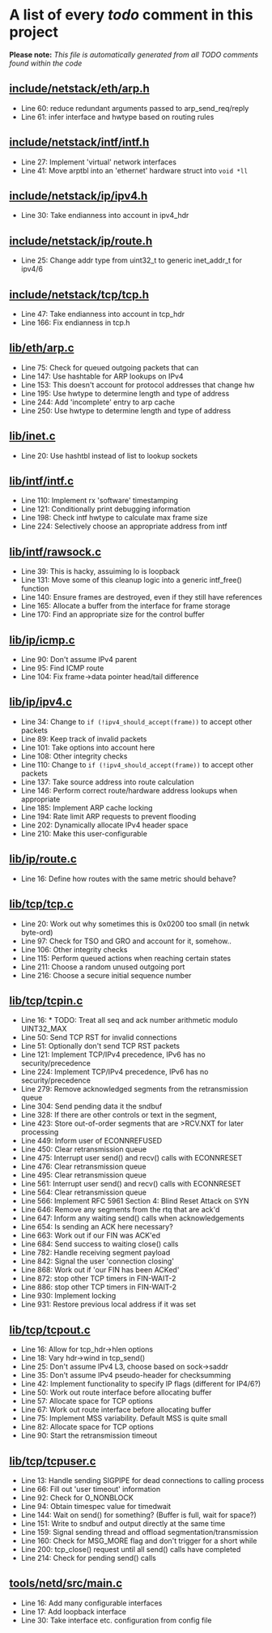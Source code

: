 # A list of every _todo_ comment in this project
**Please note:** _This file is automatically generated from all TODO comments found within the code_
## [include/netstack/eth/arp.h](include/netstack/eth/arp.h)
  - Line 60: reduce redundant arguments passed to arp_send_req/reply
  - Line 61: infer interface and hwtype based on routing rules

## [include/netstack/intf/intf.h](include/netstack/intf/intf.h)
  - Line 27: Implement 'virtual' network interfaces
  - Line 41: Move arptbl into an 'ethernet' hardware struct into `void *ll`

## [include/netstack/ip/ipv4.h](include/netstack/ip/ipv4.h)
  - Line 30: Take endianness into account in ipv4_hdr

## [include/netstack/ip/route.h](include/netstack/ip/route.h)
  - Line 25: Change addr type from uint32_t to generic inet_addr_t for ipv4/6

## [include/netstack/tcp/tcp.h](include/netstack/tcp/tcp.h)
  - Line 47: Take endianness into account in tcp_hdr
  - Line 166: Fix endianness in tcp.h

## [lib/eth/arp.c](lib/eth/arp.c)
  - Line 75: Check for queued outgoing packets that can
  - Line 147: Use hashtable for ARP lookups on IPv4
  - Line 153: This doesn't account for protocol addresses that change hw
  - Line 195: Use hwtype to determine length and type of address
  - Line 244: Add 'incomplete' entry to arp cache
  - Line 250: Use hwtype to determine length and type of address

## [lib/inet.c](lib/inet.c)
  - Line 20: Use hashtbl instead of list to lookup sockets

## [lib/intf/intf.c](lib/intf/intf.c)
  - Line 110: Implement rx 'software' timestamping
  - Line 121: Conditionally print debugging information
  - Line 198: Check intf hwtype to calculate max frame size
  - Line 224: Selectively choose an appropriate address from intf

## [lib/intf/rawsock.c](lib/intf/rawsock.c)
  - Line 39: This is hacky, assuiming lo is loopback
  - Line 131: Move some of this cleanup logic into a generic intf_free() function
  - Line 140: Ensure frames are destroyed, even if they still have references
  - Line 165: Allocate a buffer from the interface for frame storage
  - Line 170: Find an appropriate size for the control buffer

## [lib/ip/icmp.c](lib/ip/icmp.c)
  - Line 90: Don't assume IPv4 parent
  - Line 95: Find ICMP route
  - Line 104: Fix frame->data pointer head/tail difference

## [lib/ip/ipv4.c](lib/ip/ipv4.c)
  - Line 34: Change to `if (!ipv4_should_accept(frame))` to accept other packets
  - Line 89: Keep track of invalid packets
  - Line 101: Take options into account here
  - Line 108: Other integrity checks
  - Line 110: Change to `if (!ipv4_should_accept(frame))` to accept other packets
  - Line 137: Take source address into route calculation
  - Line 146: Perform correct route/hardware address lookups when appropriate
  - Line 185: Implement ARP cache locking
  - Line 194: Rate limit ARP requests to prevent flooding
  - Line 202: Dynamically allocate IPv4 header space
  - Line 210: Make this user-configurable

## [lib/ip/route.c](lib/ip/route.c)
  - Line 16: Define how routes with the same metric should behave?

## [lib/tcp/tcp.c](lib/tcp/tcp.c)
  - Line 20: Work out why sometimes this is 0x0200 too small (in netwk byte-ord)
  - Line 97: Check for TSO and GRO and account for it, somehow..
  - Line 106: Other integrity checks
  - Line 115: Perform queued actions when reaching certain states
  - Line 211: Choose a random unused outgoing port
  - Line 216: Choose a secure initial sequence number

## [lib/tcp/tcpin.c](lib/tcp/tcpin.c)
  - Line 16: * TODO: Treat all seq and ack number arithmetic modulo UINT32_MAX
  - Line 50: Send TCP RST for invalid connections
  - Line 51: Optionally don't send TCP RST packets
  - Line 121: Implement TCP/IPv4 precedence, IPv6 has no security/precedence
  - Line 224: Implement TCP/IPv4 precedence, IPv6 has no security/precedence
  - Line 279: Remove acknowledged segments from the retransmission queue
  - Line 304: Send pending data it the sndbuf
  - Line 328: If there are other controls or text in the segment,
  - Line 423: Store out-of-order segments that are >RCV.NXT for later processing
  - Line 449: Inform user of ECONNREFUSED
  - Line 450: Clear retransmission queue
  - Line 475: Interrupt user send() and recv() calls with ECONNRESET
  - Line 476: Clear retransmission queue
  - Line 495: Clear retransmission queue
  - Line 561: Interrupt user send() and recv() calls with ECONNRESET
  - Line 564: Clear retransmission queue
  - Line 566: Implement RFC 5961 Section 4: Blind Reset Attack on SYN
  - Line 646: Remove any segments from the rtq that are ack'd
  - Line 647: Inform any waiting send() calls when acknowledgements
  - Line 654: Is sending an ACK here necessary?
  - Line 663: Work out if our FIN was ACK'ed
  - Line 684: Send success to waiting close() calls
  - Line 782: Handle receiving segment payload
  - Line 842: Signal the user 'connection closing'
  - Line 868: Work out if 'our FIN has been ACKed'
  - Line 872: stop other TCP timers in FIN-WAIT-2
  - Line 886: stop other TCP timers in FIN-WAIT-2
  - Line 930: Implement locking
  - Line 931: Restore previous local address if it was set

## [lib/tcp/tcpout.c](lib/tcp/tcpout.c)
  - Line 16: Allow for tcp_hdr->hlen options
  - Line 18: Vary hdr->wind in tcp_send()
  - Line 25: Don't assume IPv4 L3, choose based on sock->saddr
  - Line 35: Don't assume IPv4 pseudo-header for checksumming
  - Line 42: Implement functionality to specify IP flags (different for IP4/6?)
  - Line 50: Work out route interface before allocating buffer
  - Line 57: Allocate space for TCP options
  - Line 67: Work out route interface before allocating buffer
  - Line 75: Implement MSS variability. Default MSS is quite small
  - Line 82: Allocate space for TCP options
  - Line 90: Start the retransmission timeout

## [lib/tcp/tcpuser.c](lib/tcp/tcpuser.c)
  - Line 13: Handle sending SIGPIPE for dead connections to calling process
  - Line 66: Fill out 'user timeout' information
  - Line 92: Check for O_NONBLOCK
  - Line 94: Obtain timespec value for timedwait
  - Line 144: Wait on send() for something? (Buffer is full, wait for space?)
  - Line 151: Write to sndbuf and output directly at the same time
  - Line 159: Signal sending thread and offload segmentation/transmission
  - Line 160: Check for MSG_MORE flag and don't trigger for a short while
  - Line 200: tcp_close() request until all send() calls have completed
  - Line 214: Check for pending send() calls

## [tools/netd/src/main.c](tools/netd/src/main.c)
  - Line 16: Add many configurable interfaces
  - Line 17: Add loopback interface
  - Line 30: Take interface etc. configuration from config file
